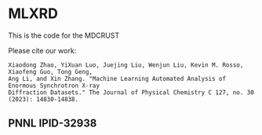 # MLXRD

This is the code for the MDCRUST



Please cite our work:
```text
Xiaodong Zhao, YiXuan Luo, Juejing Liu, Wenjun Liu, Kevin M. Rosso, Xiaofeng Guo, Tong Geng, 
Ang Li, and Xin Zhang. "Machine Learning Automated Analysis of Enormous Synchrotron X-ray 
Diffraction Datasets." The Journal of Physical Chemistry C 127, no. 30 (2023): 14830-14838.
```

## PNNL IPID-32938
